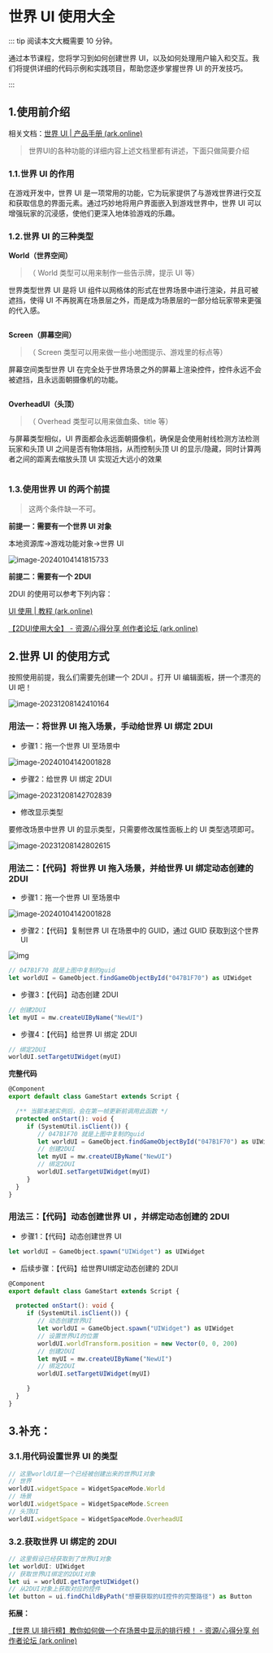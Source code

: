 # 世界 UI 使用大全

::: tip 阅读本文大概需要 10 分钟。

通过本节课程，您将学习到如何创建世界 UI，以及如何处理用户输入和交互。我们将提供详细的代码示例和实践项目，帮助您逐步掌握世界 UI 的开发技巧。

:::

## 1.使用前介绍

相关文档：[世界 UI | 产品手册 (ark.online)](https://docs.ark.online/GameplayObjects/WorldUI.html)

> 世界UI的各种功能的详细内容上述文档里都有讲述，下面只做简要介绍
>

### 1.1.世界 UI 的作用

在游戏开发中，世界 UI 是一项常用的功能，它为玩家提供了与游戏世界进行交互和获取信息的界面元素。通过巧妙地将用户界面嵌入到游戏世界中，世界 UI 可以增强玩家的沉浸感，使他们更深入地体验游戏的乐趣。

### 1.2.世界 UI 的三种类型

**World（世界空间）**

> （ World 类型可以用来制作一些告示牌，提示 UI 等）

世界类型世界 UI 是将 UI 组件以网格体的形式在世界场景中进行渲染，并且可被遮挡，使得 UI 不再脱离在场景层之外，而是成为场景层的一部分给玩家带来更强的代入感。

<img src = "https://cdn.233xyx.com/1684476052356_275.gif" alt>





**Screen（屏幕空间）**

> （ Screen 类型可以用来做一些小地图提示、游戏里的标点等）

屏幕空间类型世界 UI 在完全处于世界场景之外的屏幕上渲染控件，控件永远不会被遮挡，且永远面朝摄像机的功能。

<img src = "https://cdn.233xyx.com/1684476052967_502.gif" alt>



**OverheadUI（头顶）**

> （ Overhead 类型可以用来做血条、title 等）

与屏幕类型相似，UI 界面都会永远面朝摄像机，确保是会使用射线检测方法检测玩家和头顶 UI 之间是否有物体阻挡，从而控制头顶 UI 的显示/隐藏，同时计算两者之间的距离去缩放头顶 UI 实现近大远小的效果

<img src = "https://cdn.233xyx.com/1684476052180_110.gif" alt>



### 1.3.使用世界 UI 的两个前提

> 这两个条件缺一不可。
>

**前提一：需要有一个世界 UI 对象**

本地资源库->游戏功能对象->世界 UI

![image-20240104141815733](https://arkimg.ark.online/image-20240104141815733.png)

**前提二：需要有一个 2DUI** 

2DUI 的使用可以参考下列内容：

[UI 使用 | 教程 (ark.online)](https://learning.ark.online/Common-Functions/user-interface.html)

[【2DUI使用大全】 - 资源/心得分享 创作者论坛 (ark.online)](https://forum.ark.online/forum.php?mod=viewthread&tid=1184)



## 2.世界 UI 的使用方式

按照使用前提，我么们需要先创建一个 2DUI 。打开 UI 编辑面板，拼一个漂亮的 UI 吧！

![image-20231208142410164](https://arkimg.ark.online/image-20231208142410164.png)

### 用法一：将世界 UI 拖入场景，手动给世界 UI 绑定 2DUI

- 步骤1：拖一个世界 UI 至场景中

![image-20240104142001828](https://arkimg.ark.online/image-20240104142001828.png)

- 步骤2：给世界 UI 绑定 2DUI

![image-20231208142702839](https://arkimg.ark.online/image-20231208142702839.png)

- 修改显示类型

要修改场景中世界 UI 的显示类型，只需要修改属性面板上的 UI 类型选项即可。

![image-20231208142802615](https://arkimg.ark.online/image-20231208142802615.png)

### 用法二：【代码】将世界 UI 拖入场景，并给世界 UI 绑定动态创建的 2DUI

- 步骤1：拖一个世界 UI 至场景中

![image-20240104142001828](https://arkimg.ark.online/image-20240104142001828.png)

- 步骤2：【代码】复制世界 UI 在场景中的 GUID，通过 GUID 获取到这个世界 UI

![img](https://ali-forum.ark.online/forum/202303/23/164013mtcfrfjii9199111.png)

```ts
// 047B1F70 就是上图中复制的guid
let worldUI = GameObject.findGameObjectById("047B1F70") as UIWidget
```

- 步骤3：【代码】动态创建 2DUI

```ts
// 创建2DUI
let myUI = mw.createUIByName("NewUI")
```

- 步骤4：【代码】给世界 UI 绑定 2DUI

```ts
// 绑定2DUI
worldUI.setTargetUIWidget(myUI)
```

**完整代码**

```ts
@Component
export default class GameStart extends Script {

  /** 当脚本被实例后，会在第一帧更新前调用此函数 */
  protected onStart(): void {
     if (SystemUtil.isClient()) {
        // 047B1F70 就是上图中复制的guid
        let worldUI = GameObject.findGameObjectById("047B1F70") as UIWidget
        // 创建2DUI
        let myUI = mw.createUIByName("NewUI")
        // 绑定2DUI
        worldUI.setTargetUIWidget(myUI)
     }
  }
}


```

### 用法三：【代码】动态创建世界 UI ，并绑定动态创建的 2DUI

- 步骤1：【代码】动态创建世界 UI

```ts
let worldUI = GameObject.spawn("UIWidget") as UIWidget
```

- 后续步骤：【代码】给世界UI绑定动态创建的 2DUI

```ts
@Component
export default class GameStart extends Script {

  protected onStart(): void {
     if (SystemUtil.isClient()) {
        // 动态创建世界UI
        let worldUI = GameObject.spawn("UIWidget") as UIWidget
        // 设置世界UI的位置
        worldUI.worldTransform.position = new Vector(0, 0, 200)
        // 创建2DUI
        let myUI = mw.createUIByName("NewUI")
        // 绑定2DUI
        worldUI.setTargetUIWidget(myUI)

     }
  }
}
```





## 3.补充：

### 3.1.用代码设置世界 UI 的类型

```ts
// 这里worldUI是一个已经被创建出来的世界UI对象
// 世界
worldUI.widgetSpace = WidgetSpaceMode.World
// 场景
worldUI.widgetSpace = WidgetSpaceMode.Screen
// 头顶UI
worldUI.widgetSpace = WidgetSpaceMode.OverheadUI
```

### 3.2.获取世界 UI 绑定的 2DUI

```ts
// 这里假设已经获取到了世界UI对象
let worldUI: UIWidget
// 获取世界UI绑定的2DUI对象
let ui = worldUI.getTargetUIWidget()
// 从2DUI对象上获取对应的控件
let button = ui.findChildByPath("想要获取的UI控件的完整路径") as Button
```

**拓展：**

[【世界 UI 排行榜】教你如何做一个在场景中显示的排行榜！ - 资源/心得分享 创作者论坛 (ark.online)](https://forum.ark.online/forum.php?mod=viewthread&tid=1319&extra=)